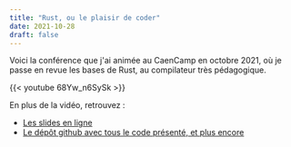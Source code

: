 ```yaml
---
title: "Rust, ou le plaisir de coder"
date: 2021-10-28
draft: false
---
```


Voici la conférence que j'ai animée au CaenCamp en octobre 2021,
où je passe en revue les bases de Rust, au compilateur très pédagogique.

{{< youtube 68Yw_n6SySk >}}

En plus de la vidéo, retrouvez :

- [Les slides en ligne](https://emmanuelbosquet.com/introduction-a-rust)
- [Le dépôt github avec tous le code présenté, et plus encore](https://github.com/keksoj/introduction-a-rust)

